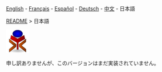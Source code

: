 [English](./README_en.md) - [Français](./README_fr.md) - [Español](./README_es.md) - [Deutsch](./README_de.md) - [中文](./README_zh.md) - 日本語

[README](./README.md) > 日本語

![yrexpert_logo.png](./wiki/fr/yrexpert_logo.png)

申し訳ありませんが、このバージョンはまだ実装されていません。
